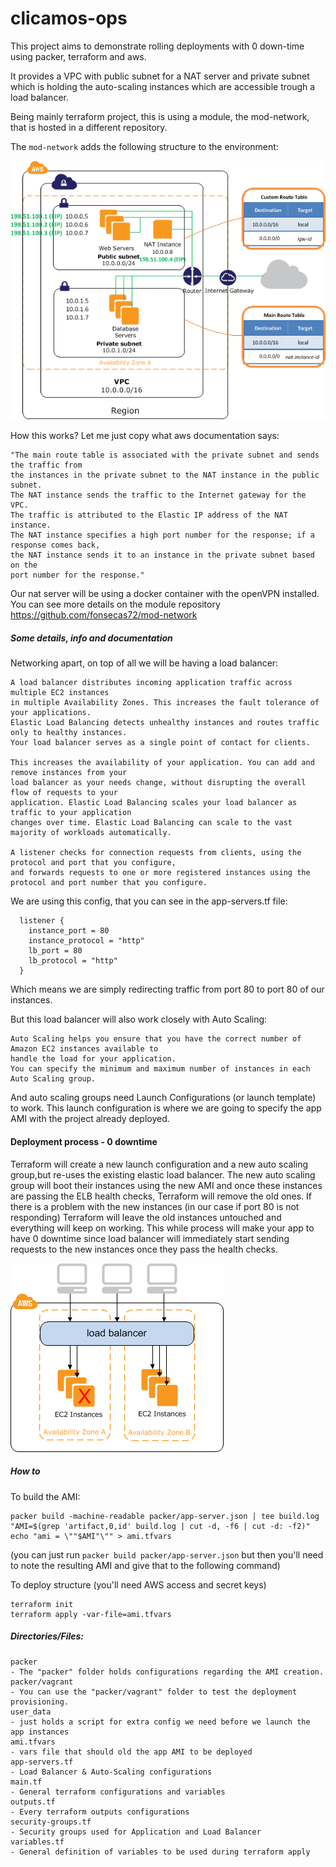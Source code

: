 # clicamos-ops

This project aims to demonstrate rolling deployments with 0 down-time using packer, terraform and aws.

It provides a VPC with public subnet for a NAT server and private subnet which is holding the auto-scaling
instances which are accessible trough a load balancer.


Being mainly terraform project, this is using a module, the mod-network, that is hosted in a different repository.

The `mod-network` adds the following structure to the environment:

![Alt text](nat-instance-diagram.png?raw=true)

How this works? Let me just copy what aws documentation says:

    "The main route table is associated with the private subnet and sends the traffic from
    the instances in the private subnet to the NAT instance in the public subnet.
    The NAT instance sends the traffic to the Internet gateway for the VPC.
    The traffic is attributed to the Elastic IP address of the NAT instance.
    The NAT instance specifies a high port number for the response; if a response comes back,
    the NAT instance sends it to an instance in the private subnet based on the
    port number for the response."

Our nat server will be using a docker container with the openVPN installed. 
You can see more details on the module repository https://github.com/fonsecas72/mod-network


##### Some details, info and documentation


Networking apart, on top of all we will be having a load balancer:

    A load balancer distributes incoming application traffic across multiple EC2 instances
    in multiple Availability Zones. This increases the fault tolerance of your applications.
    Elastic Load Balancing detects unhealthy instances and routes traffic only to healthy instances.
    Your load balancer serves as a single point of contact for clients.

    This increases the availability of your application. You can add and remove instances from your
    load balancer as your needs change, without disrupting the overall flow of requests to your
    application. Elastic Load Balancing scales your load balancer as traffic to your application
    changes over time. Elastic Load Balancing can scale to the vast majority of workloads automatically.

    A listener checks for connection requests from clients, using the protocol and port that you configure,
    and forwards requests to one or more registered instances using the protocol and port number that you configure.

We are using this config, that you can see in the app-servers.tf file:

```
  listener {
    instance_port = 80
    instance_protocol = "http"
    lb_port = 80
    lb_protocol = "http"
  }
```

Which means we are simply redirecting traffic from port 80 to port 80 of our instances.

But this load balancer will also work closely with Auto Scaling:

    Auto Scaling helps you ensure that you have the correct number of Amazon EC2 instances available to
    handle the load for your application.
    You can specify the minimum and maximum number of instances in each Auto Scaling group.

And auto scaling groups need Launch Configurations (or launch template) to work.
This launch configuration is where we are going to specify the app AMI with the project already deployed.


#### Deployment process - 0 downtime

Terraform will create a new launch configuration and a new auto scaling group,but
re-uses the existing elastic load balancer.
The new auto scaling group will boot their instances using the new AMI and once
these instances are passing the ELB health checks, Terraform will remove the old
ones. If there is a problem with the new instances (in our case if port 80 is not responding)
Terraform will leave the old instances untouched and everything will keep on working.
This while process will make your app to have 0 downtime since load balancer will
immediately start sending requests to the new instances once they pass the health checks.


![Alt text](load_balancer.png?raw=true)

##### How to

To build the AMI:

```
packer build -machine-readable packer/app-server.json | tee build.log
"AMI=$(grep 'artifact,0,id' build.log | cut -d, -f6 | cut -d: -f2)"
echo "ami = \""$AMI"\"" > ami.tfvars
```

(you can just run `packer build packer/app-server.json` but then you'll need to note the resulting AMI and give that to the following command)

To deploy structure (you'll need AWS access and secret keys)

```
terraform init
terraform apply -var-file=ami.tfvars
```

##### Directories/Files:

    packer
    - The "packer" folder holds configurations regarding the AMI creation.
    packer/vagrant
    - You can use the "packer/vagrant" folder to test the deployment provisioning.
    user_data
    - just holds a script for extra config we need before we launch the app instances
    ami.tfvars
    - vars file that should old the app AMI to be deployed
    app-servers.tf
    - Load Balancer & Auto-Scaling configurations
    main.tf
    - General terraform configurations and variables
    outputs.tf
    - Every terraform outputs configurations
    security-groups.tf
    - Security groups used for Application and Load Balancer
    variables.tf
    - General definition of variables to be used during terraform apply

